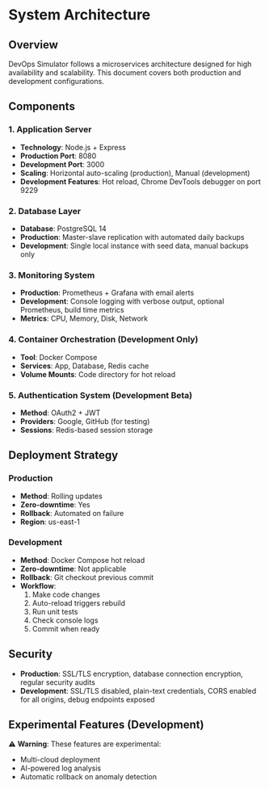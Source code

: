 # System Architecture

## Overview

DevOps Simulator follows a microservices architecture designed for high availability and scalability. This document covers both production and development configurations.

## Components

### 1. Application Server

- **Technology**: Node.js + Express
- **Production Port**: 8080
- **Development Port**: 3000
- **Scaling**: Horizontal auto-scaling (production), Manual (development)
- **Development Features**: Hot reload, Chrome DevTools debugger on port 9229

### 2. Database Layer

- **Database**: PostgreSQL 14
- **Production**: Master-slave replication with automated daily backups
- **Development**: Single local instance with seed data, manual backups only

### 3. Monitoring System

- **Production**: Prometheus + Grafana with email alerts
- **Development**: Console logging with verbose output, optional Prometheus, build time metrics
- **Metrics**: CPU, Memory, Disk, Network

### 4. Container Orchestration (Development Only)

- **Tool**: Docker Compose
- **Services**: App, Database, Redis cache
- **Volume Mounts**: Code directory for hot reload

### 5. Authentication System (Development Beta)

- **Method**: OAuth2 + JWT
- **Providers**: Google, GitHub (for testing)
- **Sessions**: Redis-based session storage

## Deployment Strategy

### Production

- **Method**: Rolling updates
- **Zero-downtime**: Yes
- **Rollback**: Automated on failure
- **Region**: us-east-1

### Development

- **Method**: Docker Compose hot reload
- **Zero-downtime**: Not applicable
- **Rollback**: Git checkout previous commit
- **Workflow**:
  1. Make code changes
  2. Auto-reload triggers rebuild
  3. Run unit tests
  4. Check console logs
  5. Commit when ready

## Security

- **Production**: SSL/TLS encryption, database connection encryption, regular security audits
- **Development**: SSL/TLS disabled, plain-text credentials, CORS enabled for all origins, debug endpoints exposed

## Experimental Features (Development)

⚠️ **Warning**: These features are experimental:

- Multi-cloud deployment
- AI-powered log analysis
- Automatic rollback on anomaly detection
